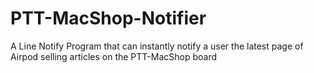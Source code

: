 # PTT-MacShop-Notifier
A Line Notify Program that can instantly notify a user the latest page of Airpod selling articles on the PTT-MacShop board
